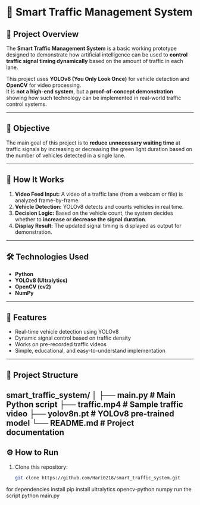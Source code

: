 # 🚦 Smart Traffic Management System

## 📌 Project Overview
The **Smart Traffic Management System** is a basic working prototype designed to demonstrate how artificial intelligence can be used to **control traffic signal timing dynamically** based on the amount of traffic in each lane.

This project uses **YOLOv8 (You Only Look Once)** for vehicle detection and **OpenCV** for video processing.  
It is **not a high-end system**, but a **proof-of-concept demonstration** showing how such technology can be implemented in real-world traffic control systems.

---

## 🎯 Objective
The main goal of this project is to **reduce unnecessary waiting time** at traffic signals by increasing or decreasing the green light duration based on the number of vehicles detected in a single lane.

---

## 🧠 How It Works
1. **Video Feed Input:** A video of a traffic lane (from a webcam or file) is analyzed frame-by-frame.  
2. **Vehicle Detection:** YOLOv8 detects and counts vehicles in real time.  
3. **Decision Logic:** Based on the vehicle count, the system decides whether to **increase or decrease the signal duration**.  
4. **Display Result:** The updated signal timing is displayed as output for demonstration.

---

## 🛠️ Technologies Used
- **Python**
- **YOLOv8 (Ultralytics)**
- **OpenCV (cv2)**
- **NumPy**

---

## 🧩 Features
- Real-time vehicle detection using YOLOv8  
- Dynamic signal control based on traffic density  
- Works on pre-recorded traffic videos  
- Simple, educational, and easy-to-understand implementation  

---

## 📂 Project Structure
smart_traffic_system/
│
├── main.py # Main Python script
├── traffic.mp4 # Sample traffic video
├── yolov8n.pt # YOLOv8 pre-trained model
└── README.md # Project documentation
---

## ⚙️ How to Run
1. Clone this repository:
   ```bash
   git clone https://github.com/Hari0218/smart_traffic_system.git

for dependencies install
pip install ultralytics opencv-python numpy
run the script 
python main.py


